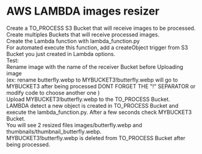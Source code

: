 # AWS LAMBDA images resizer
  Create a TO_PROCESS S3 Bucket that will receive images to be processed.  
  Create multiples Buckets that will receive processed images.  
  Create the Lambda function with lambda_function.py  
  For automated execute this function, add a createObject trigger from S3 Bucket you just created in Lambda options.  
  Test:  
  	Rename image with the name of the receiver Bucket before Uploading image  
    (ex: rename butterfly.webp to MYBUCKET3!butterfly.webp will go to MYBUCKET3 after being processed DONT FORGET THE "!" SEPARATOR or modify code to choose another one )  
    Upload MYBUCKET3!butterfly.webp to the TO_PROCESS Bucket.  
    LAMBDA detect a new object is created in TO_PROCESS Bucket and execute the lambda_function.py.
    After a few seconds check MYBUCKET3 Bucket.  
    You will see 2 resized files images/butterfly.webp and thumbnails/thumbnail_butterfly.webp.  
    MYBUCKET3!butterfly.webp is deleted from TO_PROCESS Bucket after being processed.  
